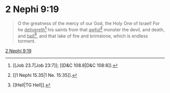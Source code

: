 # 2 Nephi 9:19

> O the greatness of the mercy of our God, the Holy One of Israel! For he <u>delivereth</u>[^a] his saints from that <u>awful</u>[^b] monster the devil, and death, and <u>hell</u>[^c], and that lake of fire and brimstone, which is endless torment.

[2 Nephi 9:19](https://www.churchofjesuschrist.org/study/scriptures/bofm/2-ne/9?lang=eng&id=p19#p19)


[^a]: [[Job 23.7|Job 23:7]]; [[D&C 108.8|D&C 108:8]].  
[^b]: [[1 Nephi 15.35|1 Ne. 15:35]].  
[^c]: [[Hell|TG Hell]].  
